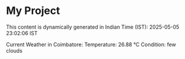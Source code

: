 # My Project

This content is dynamically generated in Indian Time (IST): 2025-05-05 23:02:06 IST


Current Weather in Coimbatore:
Temperature: 26.88 °C
Condition: few clouds
